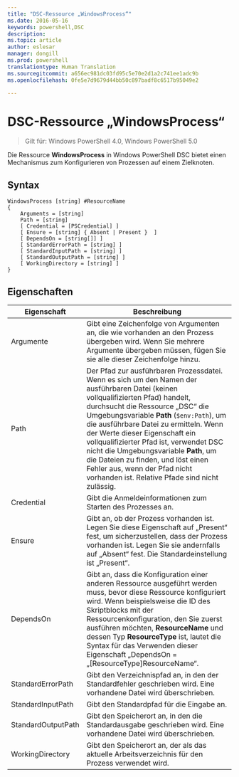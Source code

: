 ```yaml
---
title: "DSC-Ressource „WindowsProcess“"
ms.date: 2016-05-16
keywords: powershell,DSC
description: 
ms.topic: article
author: eslesar
manager: dongill
ms.prod: powershell
translationtype: Human Translation
ms.sourcegitcommit: a656ec981dc03fd95c5e70e2d1a2c741ee1adc9b
ms.openlocfilehash: 0fe5e7d9679d44bb50c897badf8c6517b95049e2

---
```


# DSC-Ressource „WindowsProcess“

> Gilt für: Windows PowerShell 4.0, Windows PowerShell 5.0

Die Ressource **WindowsProcess** in Windows PowerShell DSC bietet einen Mechanismus zum Konfigurieren von Prozessen auf einem Zielknoten.

## Syntax

```
WindowsProcess [string] #ResourceName
{
    Arguments = [string]
    Path = [string]
    [ Credential = [PSCredential] ]
    [ Ensure = [string] { Absent | Present }  ]
    [ DependsOn = [string[]] ]
    [ StandardErrorPath = [string] ]
    [ StandardInputPath = [string] ]
    [ StandardOutputPath = [string] ]
    [ WorkingDirectory = [string] ]
}
```

## Eigenschaften
|  Eigenschaft  |  Beschreibung   | 
|---|---| 
| Argumente| Gibt eine Zeichenfolge von Argumenten an, die wie vorhanden an den Prozess übergeben wird. Wenn Sie mehrere Argumente übergeben müssen, fügen Sie sie alle dieser Zeichenfolge hinzu.| 
| Path| Der Pfad zur ausführbaren Prozessdatei. Wenn es sich um den Namen der ausführbaren Datei (keinen vollqualifizierten Pfad) handelt, durchsucht die Ressource „DSC“ die Umgebungsvariable **Path** (`$env:Path`), um die ausführbare Datei zu ermitteln. Wenn der Werte dieser Eigenschaft ein vollqualifizierter Pfad ist, verwendet DSC nicht die Umgebungsvariable **Path**, um die Dateien zu finden, und löst einen Fehler aus, wenn der Pfad nicht vorhanden ist. Relative Pfade sind nicht zulässig.| 
| Credential| Gibt die Anmeldeinformationen zum Starten des Prozesses an.| 
| Ensure| Gibt an, ob der Prozess vorhanden ist. Legen Sie diese Eigenschaft auf „Present“ fest, um sicherzustellen, dass der Prozess vorhanden ist. Legen Sie sie andernfalls auf „Absent“ fest. Die Standardeinstellung ist „Present“.| 
| DependsOn | Gibt an, dass die Konfiguration einer anderen Ressource ausgeführt werden muss, bevor diese Ressource konfiguriert wird. Wenn beispielsweise die ID des Skriptblocks mit der Ressourcenkonfiguration, den Sie zuerst ausführen möchten, __ResourceName__ und dessen Typ __ResourceType__ ist, lautet die Syntax für das Verwenden dieser Eigenschaft „DependsOn = „[ResourceType]ResourceName“.| 
| StandardErrorPath| Gibt den Verzeichnispfad an, in den der Standardfehler geschrieben wird. Eine vorhandene Datei wird überschrieben.| 
| StandardInputPath| Gibt den Standardpfad für die Eingabe an.| 
| StandardOutputPath| Gibt den Speicherort an, in den die Standardausgabe geschrieben wird. Eine vorhandene Datei wird überschrieben.| 
| WorkingDirectory| Gibt den Speicherort an, der als das aktuelle Arbeitsverzeichnis für den Prozess verwendet wird.| 




<!--HONumber=Oct16_HO1-->



